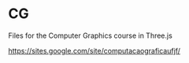 # CG
Files for the Computer Graphics course in Three.js

https://sites.google.com/site/computacaograficaufjf/
